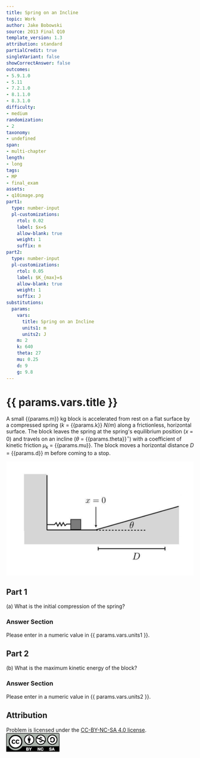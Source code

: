 ```yaml
---
title: Spring on an Incline
topic: Work
author: Jake Bobowski
source: 2013 Final Q10
template_version: 1.3
attribution: standard
partialCredit: true
singleVariant: false
showCorrectAnswer: false
outcomes:
- 5.9.1.0
- 5.11
- 7.2.1.0
- 8.1.1.0
- 8.3.1.0
difficulty:
- medium
randomization:
- 2
taxonomy:
- undefined
span:
- multi-chapter
length:
- long
tags:
- MP
- final_exam
assets:
- q10image.png
part1:
  type: number-input
  pl-customizations:
    rtol: 0.02
    label: $x=$
    allow-blank: true
    weight: 1
    suffix: m
part2:
  type: number-input
  pl-customizations:
    rtol: 0.05
    label: $K_{max}=$
    allow-blank: true
    weight: 1
    suffix: J
substitutions:
  params:
    vars:
      title: Spring on an Incline
      units1: m
      units2: J
    m: 2
    k: 640
    theta: 27
    mu: 0.25
    d: 9
    g: 9.8
---
```

# {{ params.vars.title }}
A small {{params.m}} kg block is accelerated from rest on a flat surface by a compressed spring ($k$ = {{params.k}} $N/m$) along a frictionless, horizontal surface.
The block leaves the spring at the spring's equilibrium position ($x$ = 0) and travels on an incline ($\theta$ = {{params.theta}}$^{\circ}$) with a coefficient of kinetic friction $\mu_k$ = {{params.mu}}.
The block moves a horizontal distance $D$ = {{params.d}} m before coming to a stop.

<img src="q10image.png" alt="Pictured is a block being pushed towards a ramp by a compressed string." >

## Part 1

(a) What is the initial compression of the spring?

### Answer Section

Please enter in a numeric value in {{ params.vars.units1 }}.

## Part 2

(b) What is the maximum kinetic energy of the block?

### Answer Section

Please enter in a numeric value in {{ params.vars.units2 }}.

## Attribution

Problem is licensed under the [CC-BY-NC-SA 4.0 license](https://creativecommons.org/licenses/by-nc-sa/4.0/).<br> ![The Creative Commons 4.0 license requiring attribution-BY, non-commercial-NC, and share-alike-SA license.](https://raw.githubusercontent.com/firasm/bits/master/by-nc-sa.png)